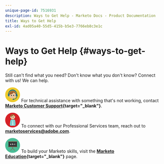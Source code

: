 ```yaml
---
unique-page-id: 7516931
description: Ways to Get Help - Marketo Docs - Product Documentation
title: Ways to Get Help
exl-id: 4ad05a40-55d5-415b-b5e3-7766eb8c3e1c
---
```

# Ways to Get Help {#ways-to-get-help}

Still can't find what you need? Don't know what you don't know? Connect with us! We can help.

![--](assets/seo-29.png) For technical assistance with something that's not working, contact **[Marketo Customer Support](https://nation.marketo.com/t5/Support/ct-p/Support){target="_blank"}**.

![--](assets/seo-30.png) To connect with our Professional Services team, reach out to **[marketoservices@adobe.com](mailto:marketoservices@adobe.com)**.

![--](assets/education-science-08.png) To build your Marketo skills, visit the **[Marketo Education](https://www.marketo.com/education/){target="_blank"}** page.
